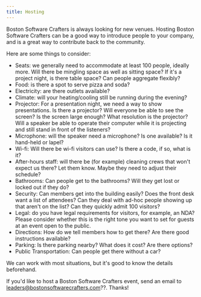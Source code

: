 ```yaml
---
title: Hosting
---
```


Boston Software Crafters is always looking for new venues.  Hosting Boston Software Crafters can be a good way to introduce people to your company, and is a great way to contribute back to the community.

Here are some things to consider:

- Seats: we generally need to accommodate at least 100 people, ideally more. Will there be mingling space as well as sitting space?  If it's a project night, is there table space?  Can people aggregate flexibly?
- Food: is there a spot to serve pizza and soda?
- Electricity: are there outlets available?
- Climate: will your heating/cooling still be running during the evening?
- Projector: For a presentation night, we need a way to show presentations. Is there a projector? Will everyone be able to see the screen?  Is the screen large enough? What resolution is the projector?  Will a speaker be able to operate their computer while it is projecting and still stand in front of the listeners?
- Microphone: will the speaker need a microphone?  Is one available?  Is it hand-held or lapel?
- Wi-fi: Will there be wi-fi visitors can use?  Is there a code, if so, what is it?
- After-hours staff: will there be (for example) cleaning crews that won't expect us there?  Let them know.  Maybe they need to adjust their schedule?
- Bathrooms: Can people get to the bathrooms?  Will they get lost or locked out if they do?
- Security: Can members get into the building easily?  Does the front desk want a list of attendees? Can they deal with ad-hoc people showing up that aren't on the list? Can they quickly admit 100 visitors?
- Legal: do you have legal requirements for visitors, for example, an NDA? Please consider whether this is the right tone you want to set for guests at an event open to the public.
- Directions: How do we tell members how to get there?  Are there good instructions available?
- Parking: Is there parking nearby?  What does it cost? Are there options?
- Public Transportation: Can people get there without a car?

We can work with most situations, but it's good to know the details beforehand.

If you'd like to host a Boston Software Crafters event, send an email to <leaders@bostonsoftwarecrafters.com>??.  Thanks!
